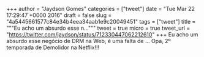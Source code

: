 
+++
author = "Jaydson Gomes"
categories = ["tweet"]
date = "Tue Mar 22 17:29:47 +0000 2016"
draft = false
slug = "4a5445661577c84e34b4eea34aab1e9c20049451"
tags = ["tweet"]
title = """Eu acho um absurdo esse n..."""
tweet = true
micro = true
tweet_url = "https://twitter.com/jaydson/status/712330447062212610"
+++
Eu acho um absurdo esse negócio de DRM na Web, é uma falta de ... Opa, 2º temporada de Demolidor na Netflix!!!
